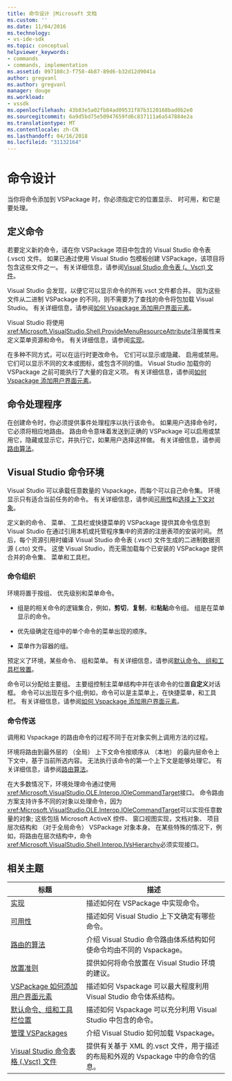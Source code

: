 ```yaml
---
title: 命令设计 |Microsoft 文档
ms.custom: ''
ms.date: 11/04/2016
ms.technology:
- vs-ide-sdk
ms.topic: conceptual
helpviewer_keywords:
- commands
- commands, implementation
ms.assetid: 097108c3-f758-4b87-89d6-b32d12d9041a
author: gregvanl
ms.author: gregvanl
manager: douge
ms.workload:
- vssdk
ms.openlocfilehash: 43b83e5a02fb84ad09531f87b3120168bad0b2e0
ms.sourcegitcommit: 6a9d5bd75e50947659fd6c837111a6a547884e2a
ms.translationtype: MT
ms.contentlocale: zh-CN
ms.lasthandoff: 04/16/2018
ms.locfileid: "31132164"
---
```

# <a name="command-design"></a>命令设计
当你将命令添加到 VSPackage 时，你必须指定它的位置显示、 时可用，和它是要处理。  
  
## <a name="defining-commands"></a>定义命令  
 若要定义新的命令，请在你 VSPackage 项目中包含的 Visual Studio 命令表 (.vsct) 文件。 如果已通过使用 Visual Studio 包模板创建 VSPackage，该项目将包含这些文件之一。 有关详细信息，请参阅[Visual Studio 命令表 (。Vsct) 文件](../../extensibility/internals/visual-studio-command-table-dot-vsct-files.md)。  
  
 Visual Studio 会发现，以便它可以显示命令的所有.vsct 文件都合并。 因为这些文件从二进制 VSPackage 的不同，则不需要为了查找的命令将包加载 Visual Studio。 有关详细信息，请参阅[如何 Vspackage 添加用户界面元素](../../extensibility/internals/how-vspackages-add-user-interface-elements.md)。  
  
 Visual Studio 将使用<xref:Microsoft.VisualStudio.Shell.ProvideMenuResourceAttribute>注册属性来定义菜单资源和命令。 有关详细信息，请参阅[实现](../../extensibility/internals/command-implementation.md)。  
  
 在多种不同方式，可以在运行时更改命令。 它们可以显示或隐藏、 启用或禁用。 它们可以显示不同的文本或图标，或包含不同的值。 Visual Studio 加载你的 VSPackage 之前可能执行了大量的自定义项。 有关详细信息，请参阅[如何 Vspackage 添加用户界面元素](../../extensibility/internals/how-vspackages-add-user-interface-elements.md)。  
  
## <a name="command-handlers"></a>命令处理程序  
 在创建命令时，你必须提供事件处理程序以执行该命令。 如果用户选择命令时，它必须将相应地路由。 路由命令意味着发送到正确的 VSPackage 可以启用或禁用它，隐藏或显示它，并执行它，如果用户选择这样做。 有关详细信息，请参阅[路由算法](../../extensibility/internals/command-routing-algorithm.md)。  
  
## <a name="the-visual-studio-command-environment"></a>Visual Studio 命令环境  
 Visual Studio 可以承载任意数量的 Vspackage，而每个可以自己命令集。 环境显示只有适合当前任务的命令。 有关详细信息，请参阅[可用性](../../extensibility/internals/command-availability.md)和[选择上下文对象](../../extensibility/internals/selection-context-objects.md)。  
  
 定义新的命令、 菜单、 工具栏或快捷菜单的 VSPackage 提供其命令信息到 Visual Studio 在通过引用本机或托管程序集中的资源的注册表项的安装时间。 然后，每个资源引用时编译 Visual Studio 命令表 (.vsct) 文件生成的二进制数据资源 (.cto) 文件。 这使 Visual Studio，而无需加载每个已安装的 VSPackage 提供合并的命令集、 菜单和工具栏。  
  
### <a name="command-organization"></a>命令组织  
 环境将置于按组、 优先级别和菜单命令。  
  
-   组是的相关命令的逻辑集合，例如，**剪切**，**复制**，和**粘贴**命令组。 组是在菜单显示的命令。  
  
-   优先级确定在组中的单个命令的菜单出现的顺序。  
  
-   菜单作为容器的组。  
  
 预定义了环境，某些命令、 组和菜单。 有关详细信息，请参阅[默认命令、 组和工具栏放置](../../extensibility/internals/default-command-group-and-toolbar-placement.md)。  
  
 命令可以分配给主要组。 主要组控制主菜单结构中并在该命令的位置**自定义**对话框。 命令可以出现在多个组;例如，命令可以是主菜单上，在快捷菜单，和工具栏。 有关详细信息，请参阅[如何 Vspackage 添加用户界面元素](../../extensibility/internals/how-vspackages-add-user-interface-elements.md)。  
  
### <a name="command-routing"></a>命令传送  
 调用和 Vspackage 的路由命令的过程不同于在对象实例上调用方法的过程。  
  
 环境将路由到最外层的 （全局） 上下文命令按顺序从 （本地） 的最内层命令上下文中，基于当前所选内容。 无法执行该命令的第一个上下文是能够处理它。 有关详细信息，请参阅[路由算法](../../extensibility/internals/command-routing-algorithm.md)。  
  
 在大多数情况下，环境处理命令通过使用<xref:Microsoft.VisualStudio.OLE.Interop.IOleCommandTarget>接口。 命令路由方案支持许多不同的对象以处理命令，因为<xref:Microsoft.VisualStudio.OLE.Interop.IOleCommandTarget>可以实现任意数量的对象; 这些包括 Microsoft ActiveX 控件、 窗口视图实现，文档对象、 项目层次结构和 （对于全局命令） VSPackage 对象本身。 在某些特殊的情况下，例如，将路由在层次结构中，命令<xref:Microsoft.VisualStudio.Shell.Interop.IVsHierarchy>必须实现接口。  
  
## <a name="related-topics"></a>相关主题  
  
|标题|描述|  
|-----------|-----------------|  
|[实现](../../extensibility/internals/command-implementation.md)|描述如何在 VSPackage 中实现命令。|  
|[可用性](../../extensibility/internals/command-availability.md)|描述如何 Visual Studio 上下文确定有哪些命令。|  
|[路由的算法](../../extensibility/internals/command-routing-algorithm.md)|介绍 Visual Studio 命令路由体系结构如何使命令均由不同的 Vspackage。|  
|[放置准则](../../extensibility/internals/command-placement-guidelines.md)|提供如何将命令放置在 Visual Studio 环境的建议。|  
|[VSPackage 如何添加用户界面元素](../../extensibility/internals/how-vspackages-add-user-interface-elements.md)|描述如何 Vspackage 可以最大程度利用 Visual Studio 命令体系结构。|  
|[默认命令、组和工具栏位置](../../extensibility/internals/default-command-group-and-toolbar-placement.md)|描述如何 Vspackage 可以充分利用 Visual Studio 中包含的命令。|  
|[管理 VSPackages](../../extensibility/managing-vspackages.md)|介绍 Visual Studio 如何加载 Vspackage。|  
|[Visual Studio 命令表格 (.Vsct) 文件](../../extensibility/internals/visual-studio-command-table-dot-vsct-files.md)|提供有关基于 XML 的.vsct 文件，用于描述的布局和外观的 Vspackage 中的命令的信息。|